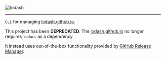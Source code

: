 ![lodash](http://justinhelmer.github.io/lodash.github.io/images/logo.png)

------

`CLI` for managing [lodash.github.io](http://justinhelmer.github.io/lodash.github.io/).

This project has been **DEPRECATED**. The [lodash.github.io](http://justinhelmer.github.io/lodash.github.io/) no longer requires `lodocs` as a dependency.

It instead uses out-of-the-box functionality provided by [GitHub Release Manager](https://github.com/justinhelmer/gh-release-manager).
